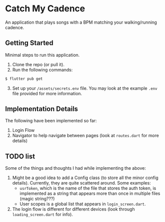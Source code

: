 # Catch My Cadence

An application that plays songs with a BPM matching your walking/running cadence.

## Getting Started
Minimal steps to run this application.
1. Clone the repo (or pull it).
2. Run the following commands:

```cmd
$ flutter pub get
```

3. Set up your `/assets/secrets.env` file. You may look at the example `.env` file provided for more
information.

## Implementation Details
The following have been implemented so far:
1. Login Flow
2. Navigator to help navigate between pages (look at `routes.dart` for more details)

## TODO list
Some of the things and thoughts I had while implementing the above:
1. Might be a good idea to add a Config class (to store all the minor config details). Currently,
they are quite scattered around. Some examples:
    - `usrToken`, which is the name of the file that stores the auth token, 
    is implemented as a string that appears more than once in multiple files (magic string???)
    - User scopes is a global list that appears in `login_screen.dart`.
2. The login flow is different for different devices (look through `loading_screen.dart` for info).
